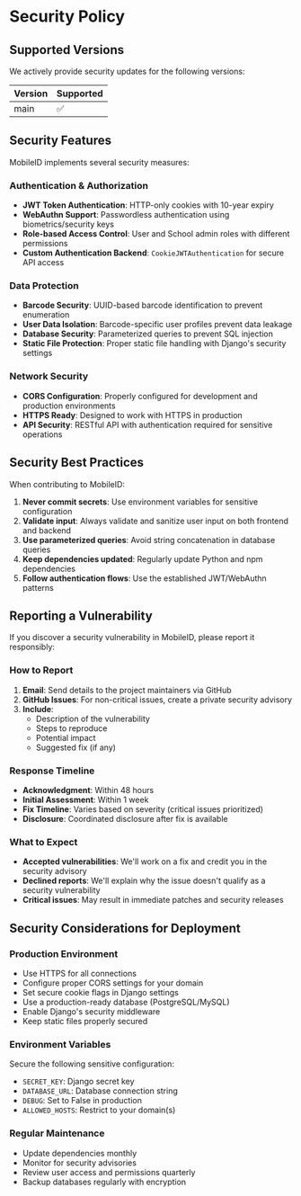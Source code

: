 # Security Policy

## Supported Versions

We actively provide security updates for the following versions:

| Version | Supported          |
| ------- | ------------------ |
| main    | :white_check_mark: |

## Security Features

MobileID implements several security measures:

### Authentication & Authorization
- **JWT Token Authentication**: HTTP-only cookies with 10-year expiry
- **WebAuthn Support**: Passwordless authentication using biometrics/security keys
- **Role-based Access Control**: User and School admin roles with different permissions
- **Custom Authentication Backend**: `CookieJWTAuthentication` for secure API access

### Data Protection
- **Barcode Security**: UUID-based barcode identification to prevent enumeration
- **User Data Isolation**: Barcode-specific user profiles prevent data leakage
- **Database Security**: Parameterized queries to prevent SQL injection
- **Static File Protection**: Proper static file handling with Django's security settings

### Network Security
- **CORS Configuration**: Properly configured for development and production environments
- **HTTPS Ready**: Designed to work with HTTPS in production
- **API Security**: RESTful API with authentication required for sensitive operations

## Security Best Practices

When contributing to MobileID:

1. **Never commit secrets**: Use environment variables for sensitive configuration
2. **Validate input**: Always validate and sanitize user input on both frontend and backend
3. **Use parameterized queries**: Avoid string concatenation in database queries
4. **Keep dependencies updated**: Regularly update Python and npm dependencies
5. **Follow authentication flows**: Use the established JWT/WebAuthn patterns

## Reporting a Vulnerability

If you discover a security vulnerability in MobileID, please report it responsibly:

### How to Report
1. **Email**: Send details to the project maintainers via GitHub
2. **GitHub Issues**: For non-critical issues, create a private security advisory
3. **Include**: 
   - Description of the vulnerability
   - Steps to reproduce
   - Potential impact
   - Suggested fix (if any)

### Response Timeline
- **Acknowledgment**: Within 48 hours
- **Initial Assessment**: Within 1 week
- **Fix Timeline**: Varies based on severity (critical issues prioritized)
- **Disclosure**: Coordinated disclosure after fix is available

### What to Expect
- **Accepted vulnerabilities**: We'll work on a fix and credit you in the security advisory
- **Declined reports**: We'll explain why the issue doesn't qualify as a security vulnerability
- **Critical issues**: May result in immediate patches and security releases

## Security Considerations for Deployment

### Production Environment
- Use HTTPS for all connections
- Configure proper CORS settings for your domain
- Set secure cookie flags in Django settings
- Use a production-ready database (PostgreSQL/MySQL)
- Enable Django's security middleware
- Keep static files properly secured

### Environment Variables
Secure the following sensitive configuration:
- `SECRET_KEY`: Django secret key
- `DATABASE_URL`: Database connection string
- `DEBUG`: Set to False in production
- `ALLOWED_HOSTS`: Restrict to your domain(s)

### Regular Maintenance
- Update dependencies monthly
- Monitor for security advisories
- Review user access and permissions quarterly
- Backup databases regularly with encryption

